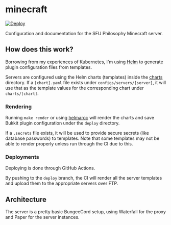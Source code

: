 # minecraft
[![Deploy](https://github.com/sfu-philosophy/minecraft/actions/workflows/deploy.yaml/badge.svg?branch=deploy&event=push)](https://github.com/sfu-philosophy/minecraft/actions/workflows/deploy.yaml)

Configuration and documentation for the SFU Philosophy Minecraft server.


## How does this work?
Borrowing from my experiences of Kubernetes, I'm using [Helm](https://helm.sh/) to generate plugin configuration files from templates.

Servers are configured using the Helm charts (templates) inside the [charts](./charts) directory.
If a `[chart].yaml` file exists under `configs/servers/[server]`, it will use that as the template values for the corresponding chart under `charts/[chart]`.

### Rendering
Running `make render` or using [helmaroc](./helmaroc.py) will render the charts and save Bukkit plugin configuration under the `deploy` directory.

If a `.secrets` file exists, it will be used to provide secure secrets (like database passwords) to templates. Note that some templates may not be able to render properly unless run through the CI due to this.

### Deployments
Deploying is done through GitHub Actions.

By pushing to the `deploy` branch, the CI will render all the server templates and upload them to the appropriate servers over FTP.


## Architecture

The server is a pretty basic BungeeCord setup, using Waterfall for the proxy and Paper for the server instances.
